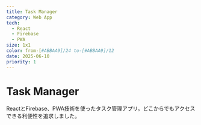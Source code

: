 ```yaml
---
title: Task Manager
category: Web App
tech:
  - React
  - Firebase
  - PWA
size: 1x1
color: from-[#ABBAA9]/24 to-[#ABBAA9]/12
date: 2025-06-10
priority: 1
---
```

# Task Manager

ReactとFirebase、PWA技術を使ったタスク管理アプリ。どこからでもアクセスできる利便性を追求しました。

